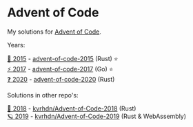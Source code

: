 # Advent of Code

My solutions for [Advent of Code](https://adventofcode.com).

Years:

[🎄 2015](https://adventofcode.com/2015) - [advent-of-code-2015](./advent-of-code-2015/) (Rust) ⭐️  
[⚡ 2017](https://adventofcode.com/2017) - [advent-of-code-2017](./advent-of-code-2017) (Go) ⭐️  
[❓ 2020](https://adventofcode.com/2020) - [advent-of-code-2020](./advent-of-code-2020/) (Rust)

Solutions in other repo's:

[🎅 2018](https://adventofcode.com/2018) - [kvrhdn/Advent-of-Code-2018](https://github.com/kvrhdn/Advent-of-Code-2018) (Rust)  
[🪐 2019](https://adventofcode.com/2019) - [kvrhdn/Advent-of-Code-2019](https://github.com/kvrhdn/Advent-of-Code-2019) (Rust & WebAssembly)
